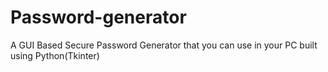 # Password-generator
A GUI Based Secure Password Generator that you can use in your PC built using Python(Tkinter)
